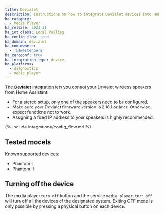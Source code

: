 ```yaml
---
title: Devialet
description: Instructions on how to integrate Devialet devices into Home Assistant.
ha_category:
  - Media Player
ha_release: 2023.11
ha_iot_class: Local Polling
ha_config_flow: true
ha_domain: devialet
ha_codeowners:
  - '@fwestenberg'
ha_zeroconf: true
ha_integration_type: device
ha_platforms:
  - diagnostics
  - media_player
---
```


The **Devialet** integration lets you control your [Devialet](https://www.devialet.com) wireless speakers from Home Assistant.

<div class='note'>

- For a stereo setup, only one of the speakers need to be configured.
- Make sure your Devialet firmware version is 2.16.1 or later. Otherwise, expect functions not to work.
- Assigning a fixed IP address to your speakers is highly recommended.

</div>

{% include integrations/config_flow.md %}

## Tested models

Known supported devices:

- Phantom I
- Phantom II

## Turning off the device

The media player `turn off`  button and the service `media_player.turn_off` will turn off all the devices of the designated system. Exiting OFF mode is only possible by pressing a physical button on each device.
